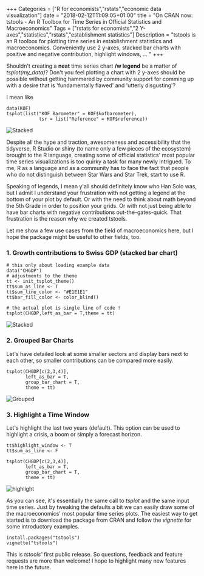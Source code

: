 +++
Categories = ["R for economists","rstats","economic data visualization"]
date = "2018-02-12T11:09:05+01:00"
title = "On CRAN now: tstools - An R Toolbox for Time Series in Official Statistics and Macroeconomics"
Tags = ["rstats for economists","2 Y-axes","statistics","rstats","establishment statistics"]
Description = "tstools is an R toolbox for plotting time series in establishment statistics and macroeconomics. Conveniently use 2 y-axes, stacked bar charts with positive and negative contribution, highlight windows, ... "
+++


Shouldn't creating a **neat** time series chart **/w legend** be a matter of *tsplot(my_data)*? Don't you feel plotting a chart with 2 y-axes should be possible without getting hammered by community support for comming up with a desire that is 'fundamentally flawed' and 'utterly disgusting'? <!--more-->

I mean like

```
data(KOF)
tsplot(list("KOF Barometer" = KOF$kofbarometer),
            tsr = list("Reference" = KOF$reference))
```

![Stacked](/images/baro_w_reference.png)

Despite all the hype and traction, awesomeness and accessibility that the tidyverse, R Studio or shiny (to name only a few pieces of the ecosystem) brought to the R language, creating some of official statistics' most popular time series visualizations is too quirky a task for many newly intrigued. To me, R as a language and as a community has to face the fact that people who do not distinguish between Star Wars and Star Trek, start to use R.

Speaking of legends, I mean y'all should definitely know who Han Solo was, but I admit I understand your frustration with not getting a legend at the bottom of your plot by default. Or with the need to think about math beyond the 5th Grade in order to position your grids. Or with not just being able to have bar charts with negative contributions out-the-gates-quick. That frustration is the reason why we created tstools. 

Let me show a few use cases from the field of macroeconomics here, but I hope the package might be useful to other fields, too. 

### 1. Growth contributions to Swiss GDP (stacked bar chart)

```
# this only about loading example data
data("CHGDP")
# adjustments to the theme
tt <- init_tsplot_theme()
tt$sum_as_line <- T
tt$sum_line_color <- "#E1E1E1"
tt$bar_fill_color <- color_blind()

# the actual plot is single line of code ! 
tsplot(CHGDP,left_as_bar = T,theme = tt)

```  

![Stacked](/images/stacked_bar_gdp.png)


### 2. Grouped Bar Charts

Let's have detailed look at some smaller sectors and display bars next to 
each other, so smaller contributions can be compared more easily.

```
tsplot(CHGDP[c(2,3,4)],
	   left_as_bar = T,
       group_bar_chart = T,
       theme = tt)

```



![Grouped](/images/grouped_bar_chart_gdp.png)




### 3. Highlight a Time Window

Let's highlight the last two years (default). This option can be used 
to highlight a crisis, a boom or simply a forecast horizon. 

```
tt$highlight_window <- T
tt$sum_as_line <- F

tsplot(CHGDP[c(2,3,4)],
	   left_as_bar = T,
       group_bar_chart = T,
       theme = tt)

```

![highlight](/images/highlight_window.png)


As you can see, it's essentially the same call to *tsplot* and the same input time series. Just by tweaking the defaults a bit we can easily draw some of the macroeconomics' most popular time series plots. The easiest way to get started is to download the package from CRAN and follow the *vignette* for some introductory examples. 

```
install.packages("tstools")
vignette("tstools")

```

This is *tstools'* first public release. So questions, feedback and feature requests are more than welcome! I hope to highlight many new features here in the future.

